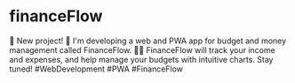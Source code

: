 # financeFlow
🌟 New project! 🌟  I'm developing a web and PWA app for budget and money management called FinanceFlow. 🚀💸 FinanceFlow will track your income and expenses, and help manage your budgets with intuitive charts. Stay tuned!  #WebDevelopment #PWA #FinanceFlow
